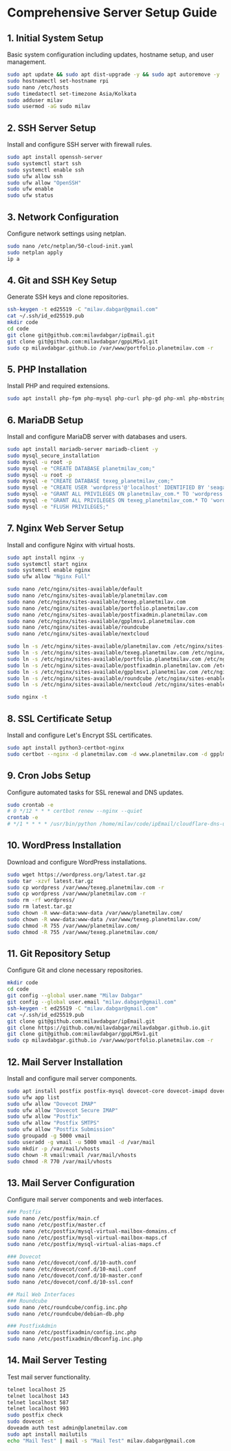 # Comprehensive Server Setup Guide

## 1. Initial System Setup
Basic system configuration including updates, hostname setup, and user management.
```bash
sudo apt update && sudo apt dist-upgrade -y && sudo apt autoremove -y
sudo hostnamectl set-hostname rpi
sudo nano /etc/hosts
sudo timedatectl set-timezone Asia/Kolkata
sudo adduser milav
sudo usermod -aG sudo milav
```

## 2. SSH Server Setup
Install and configure SSH server with firewall rules.
```bash
sudo apt install openssh-server
sudo systemctl start ssh
sudo systemctl enable ssh
sudo ufw allow ssh
sudo ufw allow "OpenSSH"
sudo ufw enable
sudo ufw status
```

## 3. Network Configuration
Configure network settings using netplan.
```bash
sudo nano /etc/netplan/50-cloud-init.yaml 
sudo netplan apply 
ip a
```

## 4. Git and SSH Key Setup
Generate SSH keys and clone repositories.
```bash
ssh-keygen -t ed25519 -C "milav.dabgar@gmail.com"
cat ~/.ssh/id_ed25519.pub
mkdir code
cd code
git clone git@github.com:milavdabgar/ipEmail.git
git clone git@github.com:milavdabgar/gppLMSv1.git
sudo cp milavdabgar.github.io /var/www/portfolio.planetmilav.com -r
```

## 5. PHP Installation
Install PHP and required extensions.
```bash
sudo apt install php-fpm php-mysql php-curl php-gd php-xml php-mbstring php-dom php-imagick php-zip php-intl -y
```

## 6. MariaDB Setup
Install and configure MariaDB server with databases and users.
```bash
sudo apt install mariadb-server mariadb-client -y
sudo mysql_secure_installation
sudo mysql -u root -p
sudo mysql -e "CREATE DATABASE planetmilav_com;"
sudo mysql -u root -p
sudo mysql -e "CREATE DATABASE texeg_planetmilav_com;"
sudo mysql -e "CREATE USER 'wordpress'@'localhost' IDENTIFIED BY 'seagate';"
sudo mysql -e "GRANT ALL PRIVILEGES ON planetmilav_com.* TO 'wordpress'@'localhost';"
sudo mysql -e "GRANT ALL PRIVILEGES ON texeg_planetmilav_com.* TO 'wordpress'@'localhost';"
sudo mysql -e "FLUSH PRIVILEGES;"
```

## 7. Nginx Web Server Setup
Install and configure Nginx with virtual hosts.
```bash
sudo apt install nginx -y
sudo systemctl start nginx
sudo systemctl enable nginx
sudo ufw allow "Nginx Full"

sudo nano /etc/nginx/sites-available/default 
sudo nano /etc/nginx/sites-available/planetmilav.com 
sudo nano /etc/nginx/sites-available/texeg.planetmilav.com
sudo nano /etc/nginx/sites-available/portfolio.planetmilav.com
sudo nano /etc/nginx/sites-available/postfixadmin.planetmilav.com
sudo nano /etc/nginx/sites-available/gpplmsv1.planetmilav.com
sudo nano /etc/nginx/sites-available/roundcube 
sudo nano /etc/nginx/sites-available/nextcloud

sudo ln -s /etc/nginx/sites-available/planetmilav.com /etc/nginx/sites-enabled/
sudo ln -s /etc/nginx/sites-available/texeg.planetmilav.com /etc/nginx/sites-enabled/
sudo ln -s /etc/nginx/sites-available/portfolio.planetmilav.com /etc/nginx/sites-enabled/
sudo ln -s /etc/nginx/sites-available/postfixadmin.planetmilav.com /etc/nginx/sites-enabled/
sudo ln -s /etc/nginx/sites-available/gpplmsv1.planetmilav.com /etc/nginx/sites-enabled/
sudo ln -s /etc/nginx/sites-available/roundcube /etc/nginx/sites-enabled/
sudo ln -s /etc/nginx/sites-available/nextcloud /etc/nginx/sites-enabled/

sudo nginx -t
```

## 8. SSL Certificate Setup
Install and configure Let's Encrypt SSL certificates.
```bash
sudo apt install python3-certbot-nginx
sudo certbot --nginx -d planetmilav.com -d www.planetmilav.com -d gpplmsv1.planetmilav.com -d mail.planetmilav.com -d portfolio.planetmilav.com -d postfixadmin.planetmilav.com -d texeg.planetmilav.com -d roundcube.planetmilav.com -d nextcloud.planetmilav.com
```

## 9. Cron Jobs Setup
Configure automated tasks for SSL renewal and DNS updates.
```bash
sudo crontab -e
# 0 */12 * * * certbot renew --nginx --quiet
crontab -e
# */1 * * * * /usr/bin/python /home/milav/code/ipEmail/cloudflare-dns-update-api.py >/dev/null 2>&1
```

## 10. WordPress Installation
Download and configure WordPress installations.
```bash
sudo wget https://wordpress.org/latest.tar.gz
sudo tar -xzvf latest.tar.gz
sudo cp wordpress /var/www/texeg.planetmilav.com -r
sudo cp wordpress /var/www/planetmilav.com -r
sudo rm -rf wordpress/
sudo rm latest.tar.gz 
sudo chown -R www-data:www-data /var/www/planetmilav.com/
sudo chown -R www-data:www-data /var/www/texeg.planetmilav.com/
sudo chmod -R 755 /var/www/planetmilav.com/
sudo chmod -R 755 /var/www/texeg.planetmilav.com/
```

## 11. Git Repository Setup
Configure Git and clone necessary repositories.
```bash
mkdir code
cd code
git config --global user.name "Milav Dabgar"
git config --global user.email "milav.dabgar@gmail.com"
ssh-keygen -t ed25519 -C "milav.dabgar@gmail.com"
cat ~/.ssh/id_ed25519.pub  
git clone git@github.com:milavdabgar/ipEmail.git
git clone https://github.com/milavdabgar/milavdabgar.github.io.git
git clone git@github.com:milavdabgar/gppLMSv1.git
sudo cp milavdabgar.github.io /var/www/portfolio.planetmilav.com -r
```

## 12. Mail Server Installation
Install and configure mail server components.
```bash
sudo apt install postfix postfix-mysql dovecot-core dovecot-imapd dovecot-lmtpd dovecot-mysql mariadb-server nginx php-fpm php-mysql postfixadmin roundcube roundcube-mysql roundcube-plugins opendkim opendkim-tools
sudo ufw app list
sudo ufw allow "Dovecot IMAP"
sudo ufw allow "Dovecot Secure IMAP"
sudo ufw allow "Postfix"
sudo ufw allow "Postfix SMTPS"
sudo ufw allow "Postfix Submission"  
sudo groupadd -g 5000 vmail
sudo useradd -g vmail -u 5000 vmail -d /var/mail
sudo mkdir -p /var/mail/vhosts
sudo chown -R vmail:vmail /var/mail/vhosts
sudo chmod -R 770 /var/mail/vhosts
```

## 13. Mail Server Configuration
Configure mail server components and web interfaces.
```bash
### Postfix
sudo nano /etc/postfix/main.cf
sudo nano /etc/postfix/master.cf
sudo nano /etc/postfix/mysql-virtual-mailbox-domains.cf
sudo nano /etc/postfix/mysql-virtual-mailbox-maps.cf
sudo nano /etc/postfix/mysql-virtual-alias-maps.cf

### Dovecot
sudo nano /etc/dovecot/conf.d/10-auth.conf
sudo nano /etc/dovecot/conf.d/10-mail.conf
sudo nano /etc/dovecot/conf.d/10-master.conf
sudo nano /etc/dovecot/conf.d/10-ssl.conf

## Mail Web Interfaces
### Roundcube
sudo nano /etc/roundcube/config.inc.php
sudo nano /etc/roundcube/debian-db.php

### PostfixAdmin
sudo nano /etc/postfixadmin/config.inc.php
sudo nano /etc/postfixadmin/dbconfig.inc.php
```

## 14. Mail Server Testing
Test mail server functionality.
```bash
telnet localhost 25
telnet localhost 143
telnet localhost 587
telnet localhost 993
sudo postfix check
sudo dovecot -n
doveadm auth test admin@planetmilav.com
sudo apt install mailutils
echo "Mail Test" | mail -s "Mail Test" milav.dabgar@gmail.com 
```
